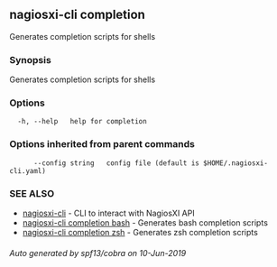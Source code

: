 ## nagiosxi-cli completion

Generates completion scripts for shells

### Synopsis

Generates completion scripts for shells

### Options

```
  -h, --help   help for completion
```

### Options inherited from parent commands

```
      --config string   config file (default is $HOME/.nagiosxi-cli.yaml)
```

### SEE ALSO

* [nagiosxi-cli](nagiosxi-cli.md)	 - CLI to interact with NagiosXI API
* [nagiosxi-cli completion bash](nagiosxi-cli_completion_bash.md)	 - Generates bash completion scripts
* [nagiosxi-cli completion zsh](nagiosxi-cli_completion_zsh.md)	 - Generates zsh completion scripts

###### Auto generated by spf13/cobra on 10-Jun-2019
